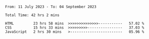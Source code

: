 <!--START_SECTION:waka-->

```all_time
From: 11 July 2023 - To: 04 September 2023

Total Time: 42 hrs 2 mins

HTML         23 hrs 58 mins  >>>>>>>>>>>>>>-----------   57.02 %
CSS          15 hrs 33 mins  >>>>>>>>>----------------   37.03 %
JavaScript   2 hrs 30 mins   >------------------------   05.96 %
```

<!--END_SECTION:waka-->
